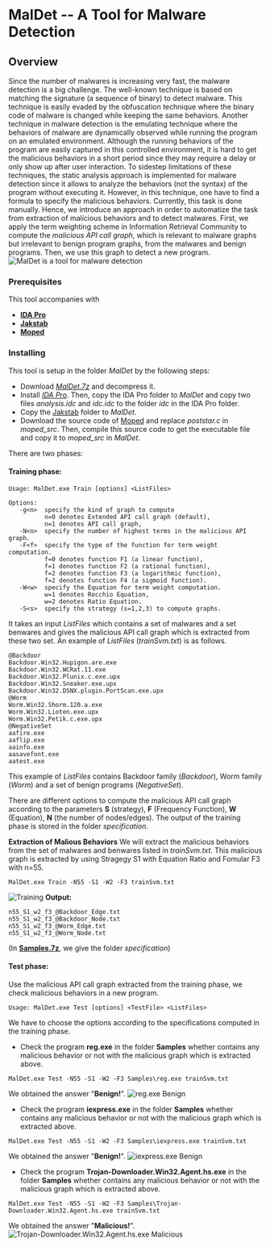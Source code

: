 
# MalDet --  A Tool for Malware Detection

## Overview
Since the number of malwares is increasing very fast, the malware detection is a big challenge. The well-known technique is based on matching the signature (a sequence of binary) to detect malware. This technique is easily evaded by the obfuscation technique where the binary code of malware is changed while keeping the same behaviors.  Another technique in malware detection is the emulating technique  where the behaviors of malware are dynamically observed while running the program on an emulated environment. Although the running behaviors of the program are easily captured in this controlled environment, it is hard to get the malicious behaviors  in a short period since they may require a delay or only show up after user interaction. To sidestep limitations of these techniques, the static analysis approach is implemented for malware detection since it allows to analyze the behaviors (not the syntax) of the program without executing it. However, in this technique, one have to find a formula to specify the malicious behaviors. Currently, this task is done manually. Hence, we introduce an approach in order to automatize the task from extraction of malicious behaviors  and to detect malwares. First, we apply the term weighting scheme in Information Retrieval Community to compute the *malicious API call graph*, which is relevant to malware graphs but irrelevant to benign program graphs, from the malwares and benign programs. Then, we use this graph to detect a new program.
![MalDet is a tool for malware detection](https://raw.githubusercontent.com/dkhuuthe/MalDet/path/images/MalDet_small.png)
 
### Prerequisites

This tool accompanies with 
  + [**IDA Pro**](https://www.hex-rays.com/products/ida/index.shtml)
  + [**Jakstab**](http://www.jakstab.org/)
  + [**Moped**](http://www2.informatik.uni-stuttgart.de/fmi/szs/tools/moped/)

### Installing

This tool is setup in the folder *MalDet* by the following steps:
+ Download [*MalDet.7z*](https://github.com/dkhuuthe/MalDet/raw/master/MalDet.7z) and decompress it.
+ Install [*IDA Pro*](https://www.hex-rays.com/products/ida/index.shtml). Then, copy the IDA Pro folder to *MalDet* and copy two files *analysis.idc* and *idc.idc* to the folder *idc* in the IDA Pro folder.
+ Copy the [Jakstab](http://www.jakstab.org/) folder to *MalDet*.
+ Download the source code of [Moped](http://www2.informatik.uni-stuttgart.de/fmi/szs/tools/moped/) and replace *poststar.c* in *moped_src*. Then, compile this source code to get the executable file and copy it to *moped_src* in *MalDet*.

There are two phases:
#### Training phase: 
```
Usage: MalDet.exe Train [options] <ListFiles>
```
```
Options:
   -g<n>  specify the kind of graph to compute
          n=0 denotes Extended API call graph (default),
          n=1 denotes API call graph,
   -N<n>  specify the number of highest terms in the malicious API graph.
   -F<f>  specify the type of the function for term weight computation.
          f=0 denotes function F1 (a linear function),
          f=1 denotes function F2 (a rational function),
          f=2 denotes function F3 (a logarithmic function),
          f=2 denotes function F4 (a sigmoid function).
   -W<w>  specify the Equation for term weight computation.
          w=1 denotes Rocchio Equation,
          w=2 denotes Ratio Equation.
   -S<s>  specify the strategy (s=1,2,3) to compute graphs.
```
It takes an input *ListFiles* which contains a set of malwares and a set benwares and gives the malicious API call graph which is extracted from these two set. An example of *ListFiles* (*trainSvm.txt*) is as follows.
```
@Backdoor
Backdoor.Win32.Hupigon.are.exe
Backdoor.Win32.WCRat.11.exe
Backdoor.Win32.Plunix.c.exe.upx
Backdoor.Win32.Sneaker.exe.upx
Backdoor.Win32.DSNX.plugin.PortScan.exe.upx
@Worm
Worm.Win32.Shorm.120.a.exe
Worm.Win32.Lioten.exe.upx
Worm.Win32.Petik.c.exe.upx
@NegativeSet
aafire.exe
aaflip.exe
aainfo.exe
aasavefont.exe
aatest.exe
```
This example of *ListFiles* contains Backdoor family (*Backdoor*), Worm family (*Worm*) and a set of benign programs (*NegativeSet*).

There are different options to compute the malicious API call graph according to the parameters **S** (strategy), **F** (Frequency Function), **W** (Equation), **N** (the number of nodes/edges). The output of the training phase is stored in the folder *specification*.

**Extraction of Malious Behaviors** We will extract the malicious behaviors from the set of malwares and benwares listed in *trainSvm.txt*.
This malicious graph is extracted by using Stragegy S1 with Equation Ratio and Fomular F3 with n=55.
```
MalDet.exe Train -N55 -S1 -W2 -F3 trainSvm.txt
```
![Training](https://github.com/dkhuuthe/MalDet/raw/path/images/train.png)
**Output:**
```
n55_S1_w2_f3_@Backdoor_Edge.txt
n55_S1_w2_f3_@Backdoor_Node.txt
n55_S1_w2_f3_@Worm_Edge.txt
n55_S1_w2_f3_@Worm_Node.txt
```
(In [**Samples.7z**](https://github.com/dkhuuthe/MalDet/raw/master/Samples.7z), we give the folder *specification*)

#### Test phase:
Use the malicious API call graph extracted from the training phase, we check malicious behaviors in a new program.
```
Usage: MalDet.exe Test [options] <TestFile> <ListFiles>
```
We have to choose the options according to the specifications computed in the training phase.
+ Check the program **reg.exe** in the folder **Samples** whether contains any malicious behavior or not with the malicious graph which is extracted above.
```
MalDet.exe Test -N55 -S1 -W2 -F3 Samples\reg.exe trainSvm.txt
```
We obtained the answer "**Benign!**".
![reg.exe Benign](https://github.com/dkhuuthe/MalDet/raw/path/images/testreg.png)

+ Check the program **iexpress.exe** in the folder **Samples** whether contains any malicious behavior or not with the malicious graph which is extracted above.
```
MalDet.exe Test -N55 -S1 -W2 -F3 Samples\iexpress.exe trainSvm.txt
```
We obtained the answer "**Benign!**".
![iexpress.exe Benign](https://github.com/dkhuuthe/MalDet/raw/path/images/testiepress.png)

+ Check the program **Trojan-Downloader.Win32.Agent.hs.exe** in the folder **Samples** whether contains any malicious behavior or not with the malicious graph which is extracted above.
```
MalDet.exe Test -N55 -S1 -W2 -F3 Samples\Trojan-Downloader.Win32.Agent.hs.exe trainSvm.txt
```
We obtained the answer "**Malicious!**".
![Trojan-Downloader.Win32.Agent.hs.exe Malicious](https://github.com/dkhuuthe/MalDet/raw/path/images/testTrojan.png)

